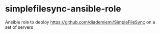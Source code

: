 # simplefilesync-ansible-role
Ansible role to deploy https://github.com/diademiemi/SimpleFileSync on a set of servers
